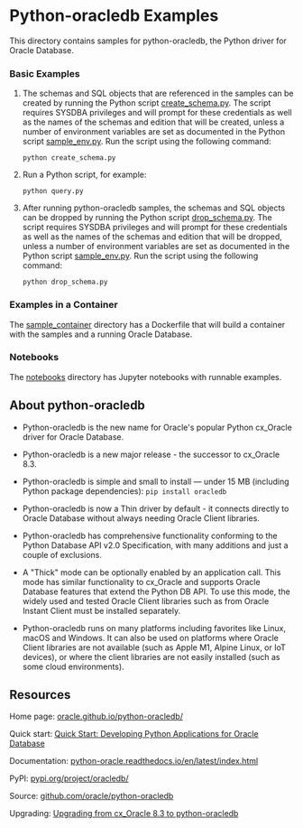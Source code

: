 # Python-oracledb Examples

This directory contains samples for python-oracledb, the Python driver for
Oracle Database.

### Basic Examples

1.  The schemas and SQL objects that are referenced in the samples can be
    created by running the Python script [create_schema.py][1]. The script
    requires SYSDBA privileges and will prompt for these credentials as well as
    the names of the schemas and edition that will be created, unless a number
    of environment variables are set as documented in the Python script
    [sample_env.py][2]. Run the script using the following command:

        python create_schema.py

2.  Run a Python script, for example:

        python query.py

3.  After running python-oracledb samples, the schemas and SQL objects can be
    dropped by running the Python script [drop_schema.py][3]. The script
    requires SYSDBA privileges and will prompt for these credentials as well as
    the names of the schemas and edition that will be dropped, unless a number
    of environment variables are set as documented in the Python script
    [sample_env.py][2]. Run the script using the following command:

        python drop_schema.py

### Examples in a Container

The [sample_container](./sample_container) directory has a Dockerfile that will
build a container with the samples and a running Oracle Database.

### Notebooks

The [notebooks](./notebooks) directory has Jupyter notebooks with runnable
examples.

## About python-oracledb

- Python-oracledb is the new name for Oracle's popular Python cx_Oracle driver
  for Oracle Database.

- Python-oracledb is a new major release - the successor to cx_Oracle 8.3.

- Python-oracledb is simple and small to install — under 15 MB (including
  Python package dependencies): `pip install oracledb`

- Python-oracledb is now a Thin driver by default - it connects directly to
  Oracle Database without always needing Oracle Client libraries.

- Python-oracledb has comprehensive functionality conforming to the Python
  Database API v2.0 Specification, with many additions and just a couple of
  exclusions.

- A "Thick" mode can be optionally enabled by an application call. This mode
  has similar functionality to cx_Oracle and supports Oracle Database features
  that extend the Python DB API. To use this mode, the widely used and tested
  Oracle Client libraries such as from Oracle Instant Client must be installed
  separately.

- Python-oracledb runs on many platforms including favorites like Linux, macOS
  and Windows. It can also be used on platforms where Oracle Client libraries
  are not available (such as Apple M1, Alpine Linux, or IoT devices), or where
  the client libraries are not easily installed (such as some cloud
  environments).

## Resources

Home page: [oracle.github.io/python-oracledb/](https://oracle.github.io/python-oracledb/)

Quick start: [Quick Start: Developing Python Applications for Oracle Database](https://www.oracle.com/database/technologies/appdev/python/quickstartpythononprem.html)

Documentation: [python-oracle.readthedocs.io/en/latest/index.html](https://python-oracle.readthedocs.io/en/latest/index.html)

PyPI: [pypi.org/project/oracledb/](https://pypi.org/project/oracledb/)

Source: [github.com/oracle/python-oracledb](https://github.com/oracle/python-oracledb)

Upgrading: [Upgrading from cx_Oracle 8.3 to python-oracledb](https://python-oracledb.readthedocs.io/en/latest/user_guide/appendix_c.html#upgrading-from-cx-oracle-8-3-to-python-oracledb)


[1]: https://github.com/oracle/python-oracledb/blob/main/samples/create_schema.py
[2]: https://github.com/oracle/python-oracledb/blob/main/samples/sample_env.py
[3]: https://github.com/oracle/python-oracledb/blob/main/samples/drop_schema.py
